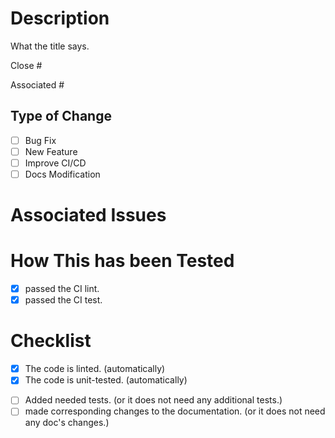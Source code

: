 # Description

What the title says.

Close #

Associated #

## Type of Change

- [ ] Bug Fix
- [ ] New Feature
- [ ] Improve CI/CD
- [ ] Docs Modification

# Associated Issues

# How This has been Tested

- [x] passed the CI lint.
- [x] passed the CI test.

# Checklist

- [x] The code is linted. (automatically)
- [x] The code is unit-tested. (automatically)
<!-- - [ ] The code is integrated-tested. (not yet implemented.) -->
- [ ] Added needed tests. (or it does not need any additional tests.)
- [ ] made corresponding changes to the documentation. (or it does not need any doc's changes.)
